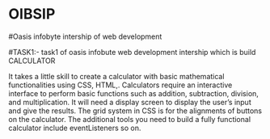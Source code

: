 # OIBSIP
#Oasis infobyte intership of web development 

#TASK1:-
task1 of oasis infobute web development intership which is build CALCULATOR

It takes a little skill to create a calculator with basic mathematical functionalities using CSS, HTML,.
Calculators require an interactive interface to perform basic functions such as addition, subtraction, division, and multiplication.
It will need a  display screen to display the user’s input and give the results. The grid system in CSS is for the alignments of buttons on the calculator.
The additional tools you need to build a fully functional calculator include eventListeners  so on. 
